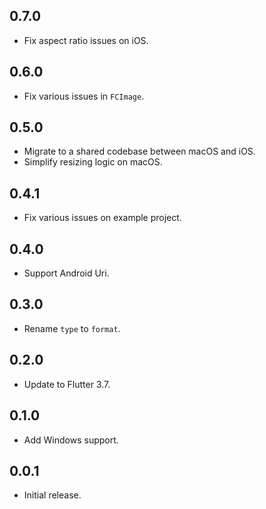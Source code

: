 ## 0.7.0

- Fix aspect ratio issues on iOS.

## 0.6.0

- Fix various issues in `FCImage`.

## 0.5.0

- Migrate to a shared codebase between macOS and iOS.
- Simplify resizing logic on macOS.

## 0.4.1

- Fix various issues on example project.

## 0.4.0

- Support Android Uri.

## 0.3.0

- Rename `type` to `format`.

## 0.2.0

- Update to Flutter 3.7.

## 0.1.0

- Add Windows support.

## 0.0.1

- Initial release.
